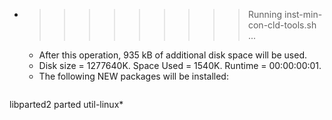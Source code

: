 * >>>>>>>>> Running inst-min-con-cld-tools.sh ...
  * After this operation, 935 kB of additional disk space will be used.
  * Disk size = 1277640K. Space Used = 1540K. Runtime = 00:00:00:01.
  * The following NEW packages will be installed:
  ```bash
libparted2 parted util-linux*
  ```
